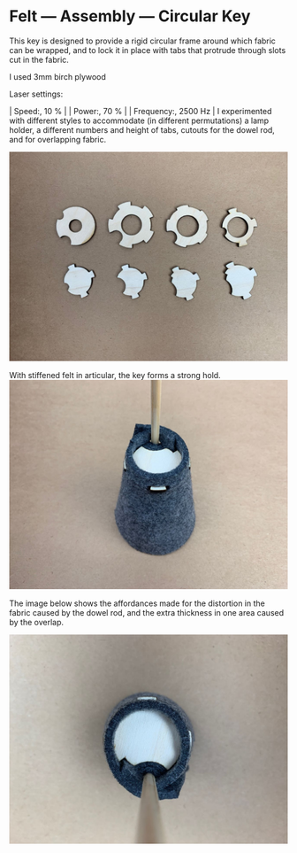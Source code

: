 # Felt — Assembly — Circular Key

This key is designed to provide a rigid circular frame around which fabric can be wrapped, and to lock it in place with tabs that protrude through slots cut in the fabric.

I used 3mm birch plywood

Laser settings: 

|    Speed:, 10 %     |
|    Power:, 70 %     |
| Frequency:, 2500 Hz |
I experimented with different styles to accommodate (in different permutations) a lamp holder, a different numbers and height of tabs, cutouts for the dowel rod, and for overlapping fabric. 

![](IMG_2634.jpg)

With stiffened felt in articular, the key forms a strong hold. 
![](IMG_2633.jpg)

The image below shows the affordances made for the distortion in the fabric caused by the dowel rod, and the extra thickness in one area caused by the overlap.

![](IMG_2631.jpg)





